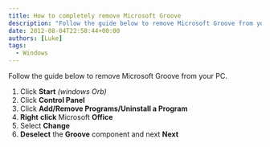 ```yaml
---
title: How to completely remove Microsoft Groove
description: "Follow the guide below to remove Microsoft Groove from your PC."
date: 2012-08-04T22:58:44+00:00
authors: [Luke]
tags:
  - Windows
---
```

Follow the guide below to remove Microsoft Groove from your PC.

<ol start="1">
  <li>
    Click <strong>Start</strong> <em>(windows Orb)</em>
  </li>
  <li>
    Click <strong>Control Panel</strong>
  </li>
  <li>
    Click <strong>Add/Remove Programs/Uninstall a Program</strong>
  </li>
  <li>
    <strong>Right</strong> <strong>click</strong> Microsoft <strong>Office</strong>
  </li>
  <li>
    Select <strong>Change</strong>
  </li>
  <li>
    <strong>Deselect</strong> the <strong>Groove</strong> component and next <strong>Next</strong>
  </li>
</ol>